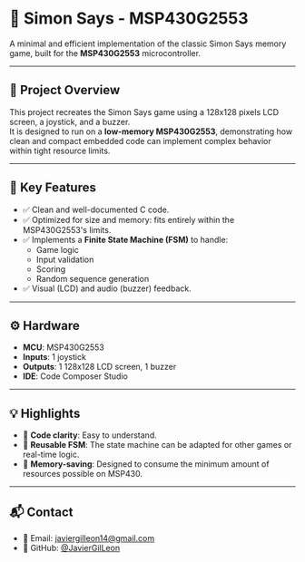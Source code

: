 # 🔄 Simon Says - MSP430G2553

A minimal and efficient implementation of the classic Simon Says memory game, built for the **MSP430G2553** microcontroller.

---

## 🎯 Project Overview

This project recreates the Simon Says game using a 128x128 pixels LCD screen, a joystick, and a buzzer.  
It is designed to run on a **low-memory MSP430G2553**, demonstrating how clean and compact embedded code can implement complex behavior within tight resource limits.

---

## 🧠 Key Features

- ✅ Clean and well-documented C code.
- ✅ Optimized for size and memory: fits entirely within the MSP430G2553's limits.
- ✅ Implements a **Finite State Machine (FSM)** to handle:
  - Game logic
  - Input validation
  - Scoring
  - Random sequence generation
- ✅ Visual (LCD) and audio (buzzer) feedback.

---

## ⚙️ Hardware

- **MCU**: MSP430G2553
- **Inputs**: 1 joystick
- **Outputs**: 1 128x128 LCD screen, 1 buzzer
- **IDE**: Code Composer Studio

---

## 💡 Highlights

- 🧼 **Code clarity**: Easy to understand.
- 🔄 **Reusable FSM**: The state machine can be adapted for other games or real-time logic.
- 💾 **Memory-saving**: Designed to consume the minimum amount of resources possible on MSP430.

---


## 📬 Contact

- 📧 Email: javiergilleon14@gmail.com
- 🧠 GitHub: [@JavierGilLeon](https://github.com/JavierGilLeon)



